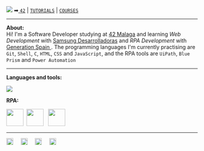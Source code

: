 <img src="https://media0.giphy.com/headers/GitHub/w8ZJLtJbmuph.gif" />
➡<a href="https://github.com/RossattiSM/42.Projects"> <code>42</code></a> |
<a href="https://github.com/stars/RossattiSM/lists/tutorials"> <code>TUTORIALS</code></a> |
<a href="https://github.com/stars/RossattiSM/lists/courses"> <code>COURSES</code></a> 

<hr>
<b>About: </b><br />
Hi! I'm a Software Developer studying at <a href="https://www.42malaga.com/"> 42 Malaga</a> and learning <i> Web Development </i> with <a href="https://www.samsung.com/es/tecnologiaconproposito/samsung-desarrolladoras/"> Samsung Desarrolladoras</a> and <i> RPA Development </i> with <a href="https://spain.generation.org/"> Generation Spain </a>. The programming languages I'm currently practising are <code>Git</code>, <code>Shell</code>, <code>C</code>, <code>HTML</code>, <code>CSS</code> and <code>JavaScript</code>, and the RPA tools are <code>UiPath</code>, <code>Blue Prism</code> and <code>Power Automation</code>

<hr>
<p><b> Languages and tools: </b></p>

<img src="https://skillicons.dev/icons?i=c,vim,html,css,js,git,github,vim,ps,ai,md,dotnet" />

<p><b> RPA: </b></p>

<img src="https://user-images.githubusercontent.com/27078533/79024258-b1f7e680-7b82-11ea-8775-11eb1ee0871c.png" width="45px" height="45px" />&nbsp;&nbsp;<img src="https://seeklogo.com/images/U/uipath-logo-E168798B64-seeklogo.com.png" width="45px" height="45px" />&nbsp; &nbsp;<img src="https://static.wixstatic.com/media/9d1732_846004f677e142369287e7a813cd1a18~mv2.png/v1/fill/w_248,h_240,al_c,q_85,usm_0.66_1.00_0.01,enc_auto/logo%20power%20automate.png" width="45px" height="45px" />

<hr>
<a href="https://www.linkedin.com/in/rossattism/"><img src="https://github.com/gauravghongde/social-icons/blob/master/PNG/Black/LinkedIN_black.png?raw=true" alt="Linkedin Logo" style="width: 18px; height: 18px" /></a> &nbsp; &nbsp; 
<a href="https://github.com/RossattiSM"><img src="https://github.com/gauravghongde/social-icons/blob/master/PNG/Black/Github_black.png?raw=true" alt="GitHub logo" style="width: 18px; height: 18px" /></a> &nbsp; &nbsp; 
<a href="https://open.spotify.com/user/21bih47uzlxunyyi4gbbvyvty"><img src="https://github.com/gauravghongde/social-icons/blob/master/PNG/Black/Spotify_black.png?raw=true" alt="Spotify logo" style="width: 18px; height: 18px" /></a> &nbsp; &nbsp; 
<a href="mailto:smrossatti@gmail.com"><img src="https://github.com/gauravghongde/social-icons/blob/master/PNG/Black/Gmail_black.png?raw=true" alt="GMAIL logo" style="width: 18px; height: 18px" /></a> &nbsp; &nbsp; 


